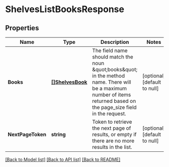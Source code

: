 # ShelvesListBooksResponse

## Properties
Name | Type | Description | Notes
------------ | ------------- | ------------- | -------------
**Books** | [**[]ShelvesBook**](shelvesBook.md) | The field name should match the noun \&quot;books\&quot; in the method name.  There will be a maximum number of items returned based on the page_size field in the request. | [optional] [default to null]
**NextPageToken** | **string** | Token to retrieve the next page of results, or empty if there are no more results in the list. | [optional] [default to null]

[[Back to Model list]](../README.md#documentation-for-models) [[Back to API list]](../README.md#documentation-for-api-endpoints) [[Back to README]](../README.md)


